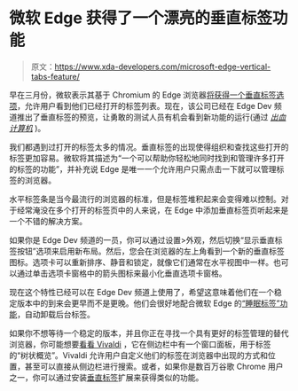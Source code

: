 # 微软 Edge 获得了一个漂亮的垂直标签功能

> 原文：<https://www.xda-developers.com/microsoft-edge-vertical-tabs-feature/>

早在三月份，微软表示其基于 Chromium 的 Edge 浏览器[将获得一个垂直标签选项](https://blogs.windows.com/windowsexperience/2020/03/30/the-top-10-reasons-to-switch-to-the-new-microsoft-edge/)，允许用户看到他们已经打开的标签列表。现在，该公司已经在 Edge Dev 频道推出了垂直标签的预览，让勇敢的测试人员有机会看到新功能的运行(通过 [*出血计算机*](https://www.bleepingcomputer.com/news/microsoft/microsoft-edge-gets-vertical-tabs-feature-you-wont-find-in-chrome/) )。

我们都遇到过打开的标签太多的情况。垂直标签的出现使得组织和查找这些打开的标签更加容易。微软将其描述为“一个可以帮助你轻松地同时找到和管理许多打开的标签的功能”，并补充说 Edge 是唯一一个允许用户只需点击一下就可以管理标签的浏览器。

水平标签条是当今最流行的浏览器的标准，但是标签堆积起来会变得难以控制。对于经常淹没在多个打开的标签页中的人来说，在 Edge 中添加垂直标签页听起来是一个不错的解决方案。

如果你是 Edge Dev 频道的一员，你可以通过设置>外观，然后切换“显示垂直标签按钮”选项来启用新布局。然后，您会在浏览器的左上角看到一个新的垂直标签图标。选项卡可以重新排序、静音和锁定，就像它们通常在水平视图中一样。也可以通过单击选项卡窗格中的箭头图标来最小化垂直选项卡窗格。

现在这个特性已经可以在 Edge Dev 频道上使用了，希望这意味着他们在一个稳定版本中的到来会更早而不是更晚。他们会很好地配合微软 Edge 的[“睡眠标签”功能](https://www.xda-developers.com/microsoft-edge-getting-sleeping-tabs-feature-unload-background-tabs-automatically/)，自动卸载后台标签。

如果你不想等待一个稳定的版本，并且你正在寻找一个具有更好的标签管理的替代浏览器，你可能想要[看看 Vivaldi](https://vivaldi.com/features/tab-management/) ，它在侧边栏中有一个窗口面板，用于标签的“树状概览”。Vivaldi 允许用户自定义他们的标签在浏览器中出现的方式和位置，甚至可以直接从侧边栏进行搜索。或者，如果你是数百万谷歌 Chrome 用户之一，你可以通过安装[垂直标签](https://chrome.google.com/webstore/detail/vertical-tabs/pddljdmihkpdfpkgmbhdomeeifpklgnm?hl=en-US)扩展来获得类似的功能。